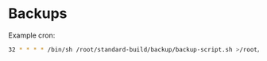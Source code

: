 # Backups

Example cron:
```sh
32 * * * * /bin/sh /root/standard-build/backup/backup-script.sh >/root/last-backup-log.txt 2>&1
```